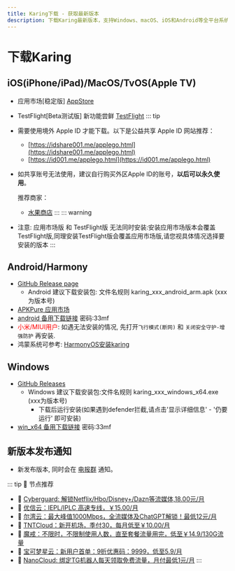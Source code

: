 ```yaml
---
title: Karing下载 - 获取最新版本
description: 下载Karing最新版本，支持Windows、macOS、iOS和Android等全平台系统
---
```


# 下载Karing

## iOS(iPhone/iPad)/MacOS/TvOS(Apple TV)
- 应用市场[稳定版] [AppStore](https://apps.apple.com/us/app/karing/id6472431552)
- TestFlight[Beta测试版]  新功能尝鲜 [TestFlight](https://testflight.apple.com/join/RLU59OsJ)
::: tip
-   需要使用境外 Apple ID 才能下载。以下是公益共享 Apple ID 网站推荐：
    
    -   [https://idshare001.me/applego.html](https://idshare001.me/applego.html)
    -   [https://id001.me/applego.html](https://id001.me/applego.html)
-   如共享账号无法使用，建议自行购买外区Apple ID的账号，**以后可以永久使用**。

    推荐商家：
    
    -   [水果商店](https://applego.win)
:::
::: warning
- 注意: 应用市场版 和 TestFlight版 无法同时安装:安装应用市场版本会覆盖TestFlight版,同理安装TestFlight版会覆盖应用市场版,请您视具体情况选择要安装的版本
:::
## Android/Harmony
- [GitHub Release page](https://github.com/KaringX/karing/releases/latest)
  - Android 建议下载安装包: 文件名规则 karing_xxx_android_arm.apk (xxx为版本号)
- [APKPure 应用市场](https://apkpure.com/p/com.nebula.karing)
- [android 备用下载链接](https://wwic.lanzouo.com/b0zjy5n8f) 密码:33mf
- <font color="red">小米/MIUI用户</font>: 如遇无法安装的情况, 先打开`飞行模式(断网)` 和 `关闭安全守护-增强防护` 再安装.
- 鸿蒙系统可参考: [HarmonyOS安装karing](/harmonyos.md)

## Windows
- [GitHub Releases](https://github.com/KaringX/karing/releases/latest)
  - Windows 建议下载安装包:文件名规则 karing_xxx_windows_x64.exe (xxx为版本号)
    - 下载后运行安装(如果遇到defender拦截,请点击'显示详细信息' - '仍要运行' 即可安装)
- [win_x64 备用下载链接](https://wwic.lanzouo.com/b0zjy5n8f) 密码:33mf

## 新版本发布通知
- 新发布版本, 同时会在 [电报群](https://t.me/KaringApp) 通知。

::: tip 🎉 节点推荐
- 🚀 [Cyberguard: 解锁Netflix/Hbo/Disney+/Dazn等流媒体,18.00元/月](https://www.cyberguard.best/#/register?code=XsreC0T5)
- 🚀 [优信云：IEPL/IPLC 高速专线，￥15.00/月](https://www.优信云.com/#/register?code=JRtE5uIV)<br>
- 🚀 [尔湾云：最大峰值1000Mbps，全流媒体及ChatGPT解锁！最低12元/月](https://erwan6.net/auth/register?code=BoObCd)<br>
- 🚀 [TNTCloud：新开机场，季付30，每月低至￥10.00/月](https://haibing822.tntvipaff.cc/#/register?code=GtjJVgml)<br>
- 🚀 [魔戒：不限时，不限制使用人数，直至套餐流量用完，低至￥14.9/130G流量](https://mojie.app/#/register?code=sSdtPtLo)<br>
- 🚀 [宝可梦星云：新用户首单：9折优惠码：9999，低至5.9/月 ](https://love.52pokemon.cc/register?code=56ERkkxp)
- 🚀 [NanoCloud: 绑定TG机器人每天领取免费流量，月付最低1元/月](https://edu.uodoo.bid/auth/register?code=JMiOQDHf)
:::